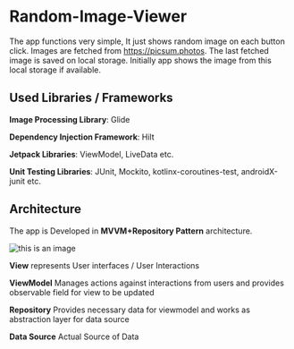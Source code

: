 # Random-Image-Viewer
The app functions very simple, It just shows random image on each button click. Images are fetched from https://picsum.photos. The last fetched image is saved on local storage. Initially app shows the image from this local storage if available.

## Used Libraries / Frameworks
**Image Processing Library**: Glide

**Dependency Injection Framework**: Hilt

**Jetpack Libraries**: ViewModel, LiveData etc.

**Unit Testing Libraries**: JUnit, Mockito, kotlinx-coroutines-test, androidX-junit etc.

## Architecture
The app is Developed in **MVVM+Repository Pattern** architecture.

![this is an image](https://i.ibb.co/35KPqqr/MVVM-Diagram-1.png)

**View** represents User interfaces / User Interactions

**ViewModel** Manages actions against interactions from users and provides observable field for view to be updated

**Repository** Provides necessary data for viewmodel and works as abstraction layer for data source

**Data Source** Actual Source of Data

